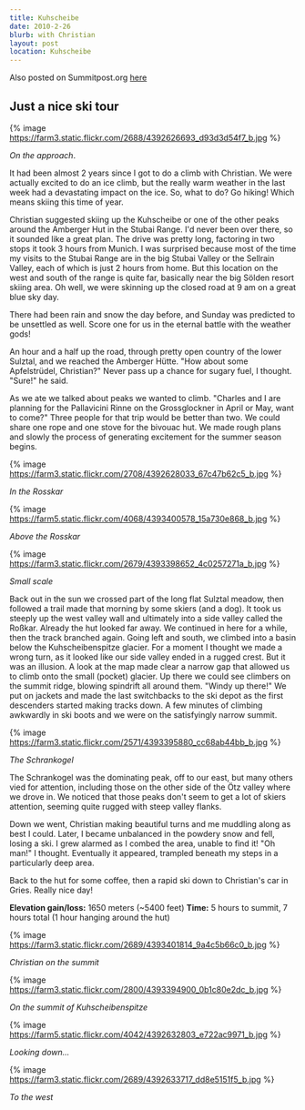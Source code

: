 ```yaml
---
title: Kuhscheibe
date: 2010-2-26
blurb: with Christian
layout: post
location: Kuhscheibe
---
```


Also posted on Summitpost.org [here](https://www.summitpost.org/ski-tour-on-the-kuhscheibe/600904)

Just a nice ski tour
---

{% image https://farm3.static.flickr.com/2688/4392626693_d93d3d54f7_b.jpg %}

_On the approach_.

It had been almost 2 years since I got to do a climb with Christian. We were
actually excited to do an ice climb, but the really warm weather in the last
week had a devastating impact on the ice. So, what to do? Go hiking! Which means
skiing this time of year.

Christian suggested skiing up the Kuhscheibe or one of the other peaks around
the Amberger Hut in the Stubai Range. I'd never been over there, so it sounded
like a great plan. The drive was pretty long, factoring in two stops it took 3
hours from Munich. I was surprised because most of the time my visits to the
Stubai Range are in the big Stubai Valley or the Sellrain Valley, each of which
is just 2 hours from home. But this location on the west and south of the range
is quite far, basically near the big Sölden resort skiing area. Oh well, we were
skinning up the closed road at 9 am on a great blue sky day.

There had been rain and snow the day before, and Sunday was predicted to be
unsettled as well. Score one for us in the eternal battle with the weather gods!

An hour and a half up the road, through pretty open country of the lower
Sulztal, and we reached the Amberger Hütte. "How about some Apfelstrüdel,
Christian?" Never pass up a chance for sugary fuel, I thought. "Sure!" he said.

As we ate we talked about peaks we wanted to climb. "Charles and I are planning
for the Pallavicini Rinne on the Grossglockner in April or May, want to come?"
Three people for that trip would be better than two. We could share one rope and
one stove for the bivouac hut. We made rough plans and slowly the process of
generating excitement for the summer season begins.

{% image https://farm3.static.flickr.com/2708/4392628033_67c47b62c5_b.jpg %}

_In the Rosskar_

{% image https://farm5.static.flickr.com/4068/4393400578_15a730e868_b.jpg %}

_Above the Rosskar_

{% image https://farm3.static.flickr.com/2679/4393398652_4c0257271a_b.jpg %}

_Small scale_

Back out in the sun we crossed part of the long flat Sulztal meadow, then
followed a trail made that morning by some skiers (and a dog). It took us
steeply up the west valley wall and ultimately into a side valley called the
Roßkar. Already the hut looked far away. We continued in here for a while, then
the track branched again. Going left and south, we climbed into a basin below
the Kuhscheibenspitze glacier. For a moment I thought we made a wrong turn, as
it looked like our side valley ended in a rugged crest. But it was an
illusion. A look at the map made clear a narrow gap that allowed us to climb
onto the small (pocket) glacier. Up there we could see climbers on the summit
ridge, blowing spindrift all around them. "Windy up there!" We put on jackets
and made the last switchbacks to the ski depot as the first descenders started
making tracks down. A few minutes of climbing awkwardly in ski boots and we were
on the satisfyingly narrow summit.

{% image https://farm3.static.flickr.com/2571/4393395880_cc68ab44bb_b.jpg %}

_The Schrankogel_

The Schrankogel was the dominating peak, off to our east, but many others vied
for attention, including those on the other side of the Ötz valley where we
drove in. We noticed that those peaks don't seem to get a lot of skiers
attention, seeming quite rugged with steep valley flanks.

Down we went, Christian making beautiful turns and me muddling along as best I
could. Later, I became unbalanced in the powdery snow and fell, losing a ski. I
grew alarmed as I combed the area, unable to find it! "Oh man!" I
thought. Eventually it appeared, trampled beneath my steps in a particularly
deep area.

Back to the hut for some coffee, then a rapid ski down to Christian's car in
Gries. Really nice day!

<b>Elevation gain/loss:</b> 1650 meters (~5400 feet)
<b>Time:</b> 5 hours to summit, 7 hours total (1 hour hanging around the hut)
                                          
{% image https://farm3.static.flickr.com/2689/4393401814_9a4c5b66c0_b.jpg %}

_Christian on the summit_

{% image https://farm3.static.flickr.com/2800/4393394900_0b1c80e2dc_b.jpg %}

_On the summit of Kuhscheibenspitze_

{% image https://farm5.static.flickr.com/4042/4392632803_e722ac9971_b.jpg %}

_Looking down..._

{% image https://farm3.static.flickr.com/2689/4392633717_dd8e5151f5_b.jpg %}

_To the west_

